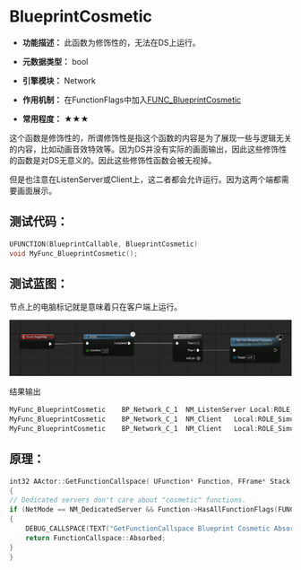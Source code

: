 # BlueprintCosmetic

- **功能描述：** 此函数为修饰性的，无法在DS上运行。

- **元数据类型：** bool
- **引擎模块：** Network
- **作用机制：** 在FunctionFlags中加入[FUNC_BlueprintCosmetic](../../../../Flags/EFunctionFlags/FUNC_BlueprintCosmetic.md)
- **常用程度：** ★★★

这个函数是修饰性的，所谓修饰性是指这个函数的内容是为了展现一些与逻辑无关的内容，比如动画音效特效等。因为DS并没有实际的画面输出，因此这些修饰性的函数是对DS无意义的。因此这些修饰性函数会被无视掉。

但是也注意在ListenServer或Client上，这二者都会允许运行。因为这两个端都需要画面展示。

## 测试代码：

```cpp
UFUNCTION(BlueprintCallable, BlueprintCosmetic)
void MyFunc_BlueprintCosmetic();
```

## 测试蓝图：

节点上的电脑标记就是意味着只在客户端上运行。

![Untitled](Untitled.png)

结果输出

```cpp
MyFunc_BlueprintCosmetic    BP_Network_C_1  NM_ListenServer Local:ROLE_Authority    Remote:ROLE_SimulatedProxy
MyFunc_BlueprintCosmetic    BP_Network_C_1  NM_Client   Local:ROLE_SimulatedProxy   Remote:ROLE_Authority
MyFunc_BlueprintCosmetic    BP_Network_C_1  NM_Client   Local:ROLE_SimulatedProxy   Remote:ROLE_Authority
```

## 原理：

```cpp
int32 AActor::GetFunctionCallspace( UFunction* Function, FFrame* Stack )
{
// Dedicated servers don't care about "cosmetic" functions.
if (NetMode == NM_DedicatedServer && Function->HasAllFunctionFlags(FUNC_BlueprintCosmetic))
{
	DEBUG_CALLSPACE(TEXT("GetFunctionCallspace Blueprint Cosmetic Absorbed: %s"), *Function->GetName());
	return FunctionCallspace::Absorbed;
}
}
```